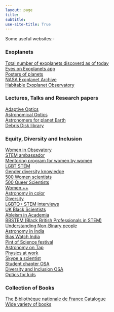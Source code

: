 ```yaml
---
layout: page
title: 
subtitle:
use-site-title: True
---
```


Some useful websites:-

### Exoplanets
[Total number of exoplanets discoverd as of today](https://exoplanets.nasa.gov/) <br />
[Eyes on Exoplanets app](https://exoplanets.nasa.gov/eyes-on-exoplanets/#/) <br />
[Posters of planets](https://exoplanets.nasa.gov/alien-worlds/exoplanet-travel-bureau/) <br />
[NASA Exoplanet Archive](http://exoplanetarchive.ipac.caltech.edu/) <br />
[Habitable Exoplanet Observatory](https://www.jpl.nasa.gov/habex/) <br />

### Lectures, Talks and Research papers
[Adaptive Optics](https://www.ucolick.org/~max/289/) <br />
[Astronomical Optics](https://subarutelescope.org/staff/guyon/15teaching.web/00AstrOptics.web/content.html) <br />
[Astronomers for planet Earth](https://astronomersforplanet.earth/)  <br />
[Debris Disk library](http://w.astro.berkeley.edu/~kalas/disksite/pages/library.html) <br />


### Equity, Diversity and Inclusion

[Women in Obsevatory](http://womeninobservatory.blogspot.com/) <br />
[STEM ambassador](https://www.stem.org.uk/stem-ambassadors) <br />
[Mentoring program for women by women](https://www.supernovafoundation.org/)  <br />
[LGBT STEM](https://prideinstem.org/) <br />
[Gender diversity knowledge](https://www.gender-diversity-knowledge.ch/) <br />
[500 Women scientists](https://500womenscientists.org/) <br />
[500 Queer Scientists](https://500queerscientists.com/) <br />
[Women ++](https://www.womenplusplus.ch/) <br />
[Astronomy in color](https://aic.saao.ac.za/events/) <br />
[Diversity](https://www.astrobetter.com/wiki/Diversity) <br />
[LGBTQ+ STEM interviews](https://lgbtstem.wordpress.com/interviews/) <br />
[UK Black Scientists](https://theblackettlabfamily.com/) <br />
[Ableism in Academia](https://www.jstor.org/stable/j.ctv13xprjr)<br />
[BBSTEM (Black British Professionals in STEM)](https://bbstem.co.uk/bbstem-uni-alliance/) <br />
[Understanding Non-Binary people](https://transequality.org/issues/resources/understanding-non-binary-people-how-to-be-respectful-and-supportive) <br />
[Astronomy in India](https://astronomyinindia.github.io/) <br />
[Bias Watch India](https://biaswatchindia.com/about/) <br />
[Pint of Science festival](https://pintofscience.com) <br />
[Astronomy on Tap](https://astronomyontap.org) <br />
[Physics at work](https://www.physicsatwork.com) <br />
[Skype a scientist](https://www.skypeascientist.com) <br />
[Student chapter OSA](https://www.osa.org/en-us/get_involved/students/student_chapters/) <br />
[Diversity and Inclusion OSA](https://www.osa.org/en-us/get_involved/diversity_inclusion/) <br />
[Optics for kids](https://www.optics4kids.org/home) <br />


### Collection of Books

[The Bibliothèque nationale de France Catalogue](https://gallica.bnf.fr/accueil/en/content/accueil-en?mode=desktop) <br />
[Wide variety of books](http://www.arvindguptatoys.com/) <br />
